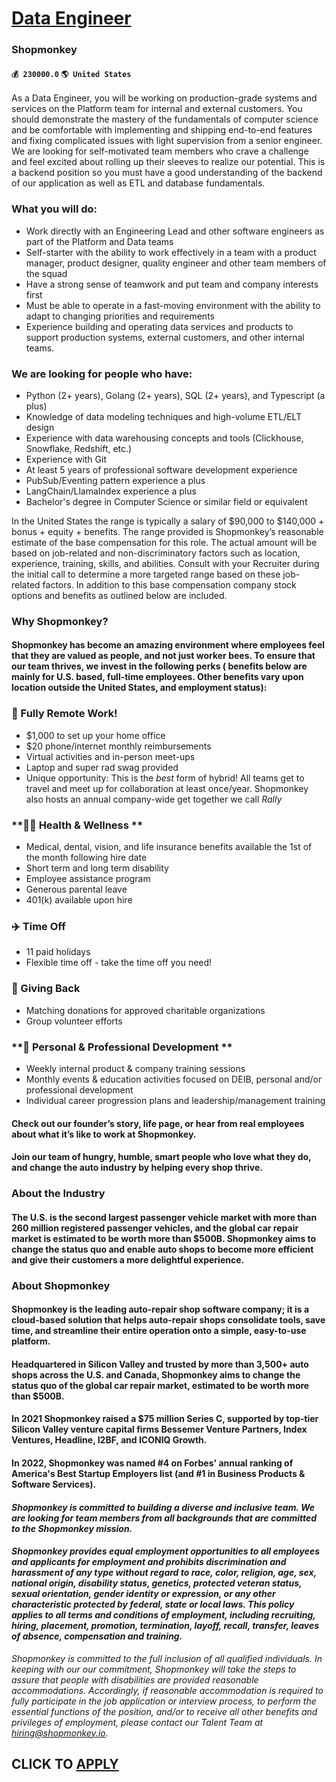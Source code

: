 # [Data Engineer](https://www.remotewlb.com/apply/data-engineer-84671)  
### Shopmonkey  
#### `💰 230000.0` `🌎 United States`  

As a Data Engineer, you will be working on production-grade systems and services on the Platform team for internal and external customers. You should demonstrate the mastery of the fundamentals of computer science and be comfortable with implementing and shipping end-to-end features and fixing complicated issues with light supervision from a senior engineer. We are looking for self-motivated team members who crave a challenge and feel excited about rolling up their sleeves to realize our potential. This is a backend position so you must have a good understanding of the backend of our application as well as ETL and database fundamentals.

###  **What you will do:**

  * Work directly with an Engineering Lead and other software engineers as part of the Platform and Data teams
  * Self-starter with the ability to work effectively in a team with a product manager, product designer, quality engineer and other team members of the squad
  * Have a strong sense of teamwork and put team and company interests first
  * Must be able to operate in a fast-moving environment with the ability to adapt to changing priorities and requirements
  * Experience building and operating data services and products to support production systems, external customers, and other internal teams. 

### We are looking for people who have:

  * Python (2+ years), Golang (2+ years), SQL (2+ years), and Typescript (a plus)
  * Knowledge of data modeling techniques and high-volume ETL/ELT design
  * Experience with data warehousing concepts and tools (Clickhouse, Snowflake, Redshift, etc.)
  * Experience with Git
  * At least 5 years of professional software development experience
  * PubSub/Eventing pattern experience a plus
  * LangChain/LlamaIndex experience a plus
  * Bachelor's degree in Computer Science or similar field or equivalent

In the United States the range is typically a salary of $90,000 to $140,000 + bonus + equity + benefits. The range provided is Shopmonkey’s reasonable estimate of the base compensation for this role. The actual amount will be based on job-related and non-discriminatory factors such as location, experience, training, skills, and abilities. Consult with your Recruiter during the initial call to determine a more targeted range based on these job-related factors. In addition to this base compensation company stock options and benefits as outlined below are included.

###  **Why Shopmonkey?**

#### Shopmonkey has become an amazing environment where employees feel that they are valued as people, and not just worker bees. To ensure that our team thrives, we invest in the following perks ( **benefits below are mainly for U.S. based, full-time employees.** Other benefits vary upon location outside the United States, and employment status):

###  **🏡 Fully Remote Work!**

  * $1,000 to set up your home office 
  * $20 phone/internet monthly reimbursements 
  * Virtual activities and in-person meet-ups
  * Laptop and super rad swag provided 
  * Unique opportunity: This is the _best_ form of hybrid! All teams get to travel and meet up for collaboration at least once/year. Shopmonkey also hosts an annual company-wide get together we call _Rally_

###  **💪🏼 Health & Wellness **

  * Medical, dental, vision, and life insurance benefits available the 1st of the month following hire date 
  * Short term and long term disability 
  * Employee assistance program 
  * Generous parental leave 
  * 401(k) available upon hire 

### **✈️ Time Off**

  * 11 paid holidays 
  * Flexible time off - take the time off you need! 

### **🥰 Giving Back**

  * Matching donations for approved charitable organizations 
  * Group volunteer efforts 

### **🌟 Personal & Professional Development **

  * Weekly internal product & company training sessions
  * Monthly events & education activities focused on DEIB, personal and/or professional development
  * Individual career progression plans and leadership/management training

#### Check out our founder’s story, life page, or hear from real employees about what it’s like to work at Shopmonkey.

#### Join our team of hungry, humble, smart people who love what they do, and change the auto industry by helping every shop thrive.

###  **About the Industry**

#### The U.S. is the second largest passenger vehicle market with more than 260 million registered passenger vehicles, and the global car repair market is estimated to be worth more than $500B. Shopmonkey aims to change the status quo and enable auto shops to become more efficient and give their customers a more delightful experience.

###  **About Shopmonkey**

#### Shopmonkey is the leading auto-repair shop software company; it is a cloud-based solution that helps auto-repair shops consolidate tools, save time, and streamline their entire operation onto a simple, easy-to-use platform.

#### Headquartered in Silicon Valley and trusted by more than 3,500+ auto shops across the U.S. and Canada, Shopmonkey aims to change the status quo of the global car repair market, estimated to be worth more than $500B.

#### In 2021 Shopmonkey raised a $75 million Series C, supported by top-tier Silicon Valley venture capital firms Bessemer Venture Partners, Index Ventures, Headline, I2BF, and ICONIQ Growth.

#### In 2022, Shopmonkey was named #4 on Forbes' annual ranking of America's Best Startup Employers list (and #1 in Business Products & Software Services).

####  _Shopmonkey is committed to building a diverse and inclusive team. We are looking for team members from all backgrounds that are committed to the Shopmonkey mission._

####  _Shopmonkey provides equal employment opportunities to all employees and applicants for employment and prohibits discrimination and harassment of any type without regard to race, color, religion, age, sex, national origin, disability status, genetics, protected veteran status, sexual orientation, gender identity or expression, or any other characteristic protected by federal, state or local laws. This policy applies to all terms and conditions of employment, including recruiting, hiring, placement, promotion, termination, layoff, recall, transfer, leaves of absence, compensation and training._

 _Shopmonkey is committed to the full inclusion of all qualified individuals. In keeping with our our commitment, Shopmonkey will take the steps to assure that people with disabilities are provided reasonable accommodations. Accordingly, if reasonable accommodation is required to fully participate in the job application or interview process, to perform the essential functions of the position, and/or to receive all other benefits and privileges of employment, please contact our Talent Team at hiring@shopmonkey.io._

  
## CLICK TO [APPLY](https://www.remotewlb.com/apply/data-engineer-84671)

